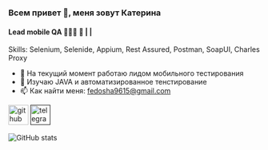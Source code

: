 ### Всем привет 👋, меня зовут Катерина
#### Lead mobile QA 👩🏻‍💻 🐞 |  | 

Skills: Selenium, Selenide, Appium, Rest Assured, Postman, SoapUI, Charles Proxy

- 🔭 На текущий момент работаю лидом мобильного тестирования
- 🌱 Изучаю JAVA и автоматизированное тенстирование 
- 📫 Как найти меня: fedosha9615@gmail.com

[<img src='https://cdn.jsdelivr.net/npm/simple-icons@3.0.1/icons/github.svg' alt='github' height='40'>](https://github.com/astashkina-ea)  [<img src='https://cdn.jsdelivr.net/npm/simple-icons@3.0.1/icons/telegram.svg' alt='telegram' height='40'>]()  

![GitHub stats](https://github-readme-stats.vercel.app/api?username=astashkina-ea&show_icons=true)  

<!--
### Hi there 👋
**astashkina-ea/astashkina-ea** is a ✨ _special_ ✨ repository because its `README.md` (this file) appears on your GitHub profile.

Here are some ideas to get you started:

- 🔭 I’m currently working on ...
- 🌱 I’m currently learning ...
- 👯 I’m looking to collaborate on ...
- 🤔 I’m looking for help with ...
- 💬 Ask me about ...
- 📫 How to reach me: ...
- ⚡ Fun fact: ...
-->
